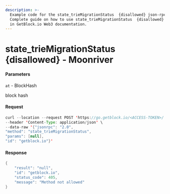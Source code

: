 ```yaml
---
description: >-
  Example code for the state_trieMigrationStatus  {disallowed} json-rpc method.
  Сomplete guide on how to use state_trieMigrationStatus  {disallowed} json-rpc
  in GetBlock.io Web3 documentation.
---
```


# state\_trieMigrationStatus {disallowed} - Moonriver

#### Parameters

`at` - BlockHash

block hash

#### Request

```java
curl --location --request POST 'https://go.getblock.io/<ACCESS-TOKEN>/' \
--header 'Content-Type: application/json' \ 
--data-raw '{"jsonrpc": "2.0",
"method": "state_trieMigrationStatus",
"params": [null],
"id": "getblock.io"}'
```

#### Response

```java
{
    "result": "null",
    "id": "getblock.io",
    "status_code": 405,
    "message": "Method not allowed"
}
```
